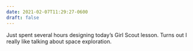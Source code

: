 ```yaml
---
date: 2021-02-07T11:29:27-0600
draft: false
---
```




Just spent several hours designing today’s Girl Scout lesson. Turns out I really like talking about space exploration.



